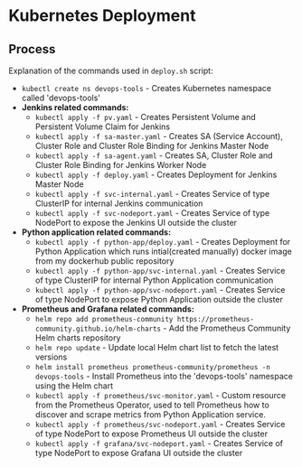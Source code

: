 # Kubernetes Deployment


## Process

Explanation of the commands used in `deploy.sh` script:

- `kubectl create ns devops-tools` - Creates  Kubernetes namespace called 'devops-tools'
- **Jenkins related commands:**
    - `kubectl apply -f pv.yaml`                - Creates Persistent Volume and Persistent Volume Claim for Jenkins
    - `kubectl apply -f sa-master.yaml`         - Creates SA (Service Account), Cluster Role and Cluster Role Binding for Jenkins Master Node
    - `kubectl apply -f sa-agent.yaml`          - Creates SA, Cluster Role and Cluster Role Binding for Jenkins Worker Node
    - `kubectl apply -f deploy.yaml`            - Creates Deployment for Jenkins Master Node
    - `kubectl apply -f svc-internal.yaml`      - Creates Service of type ClusterIP for internal Jenkins communication
    - `kubectl apply -f svc-nodeport.yaml`      - Creates Service of type NodePort to expose the Jenkins UI outside the cluster
- **Python application related commands:**
    - `kubectl apply -f python-app/deploy.yaml`         - Creates Deployment for Python Application which runs intial(created manually) docker image from my dockerhub public repository
    - `kubectl apply -f python-app/svc-internal.yaml`   - Creates Service of type ClusterIP for internal Python Application communication
    - `kubectl apply -f python-app/svc-nodeport.yaml`   - Creates Service of type NodePort to expose Python Application outside the cluster
- **Prometheus and Grafana related commands:**
    - `helm repo add prometheus-community https://prometheus-community.github.io/helm-charts` - Add the Prometheus Community Helm charts repository
    - `helm repo update`                                                                      - Update local Helm chart list to fetch the latest versions
    - `helm install prometheus prometheus-community/prometheus -n devops-tools`               - Install Prometheus into the 'devops-tools' namespace using the Helm chart
    - `kubectl apply -f prometheus/svc-monitor.yaml`                                          - Custom resource from the Prometheus Operator, used to tell Prometheus how to discover and scrape metrics from Python Application service.
    - `kubectl apply -f prometheus/svc-nodeport.yaml`                                         - Creates Service of type NodePort to expose Prometheus UI outside the cluster
    - `kubectl apply -f grafana/svc-nodeport.yaml`                                            - Creates Service of type NodePort to expose Grafana UI outside the cluster